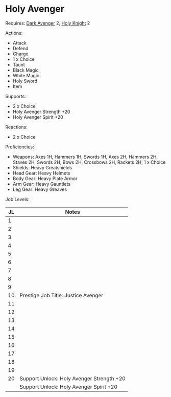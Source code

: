 # Holy Avenger

Requires: [Dark Avenger](/Jobs/JobDetails/DarkAvenger.md) 2, [Holy Knight](/Jobs/JobDetails/HolyKnight.md) 2

Actions:

- Attack
- Defend
- Charge
- 1 x Choice
- Taunt
- Black Magic
- White Magic
- Holy Sword
- Item

Supports:

- 2 x Choice
- Holy Avenger Strength +20
- Holy Avenger Spirit +20

Reactions:

- 2 x Choice

Proficiencies:

- Weapons: Axes 1H, Hammers 1H, Swords 1H, Axes 2H, Hammers 2H, Staves 2H, Swords 2H, Bows 2H, Crossbows 2H, Rackets 2H, 1 x Choice
- Shields: Heavy Greatshields
- Head Gear: Heavy Helmets
- Body Gear: Heavy Plate Armor
- Arm Gear: Heavy Gauntlets
- Leg Gear: Heavy Greaves

Job Levels:

| JL | Notes |
| --- | --- |
| 1 | 
| 2 | 
| 3 | 
| 4 | 
| 5 | 
| 6 | 
| 7 | 
| 8 | 
| 9 | 
| 10 | Prestige Job Title: Justice Avenger
| 11 | 
| 12 | 
| 13 | 
| 14 | 
| 15 | 
| 16 | 
| 17 | 
| 18 | 
| 19 | 
| 20 | Support Unlock: Holy Avenger Strength +20
|    | Support Unlock: Holy Avenger Spirit +20
